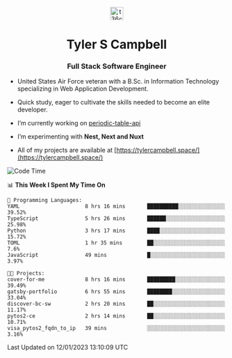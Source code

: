 <p align="center">
<a href="https://www.linkedin.com/in/t36campbell" target="blank"><img align="center" src="https://ik.imagekit.io/t36campbell/Portfolio/linkedin.png.original_m8bbGgPh6.png" alt="t36campbell" height="30" width="30" /></a>
</p>
<h1 align="center">Tyler S Campbell</h1>
<h3 align="center">Full Stack Software Engineer</h3>

* United States Air Force veteran with a B.Sc. in Information Technology specializing in Web Application Development. 

* Quick study, eager to cultivate the skills needed to become an elite developer.

* I’m currently working on [periodic-table-api](https://github.com/t36campbell/periodic-table-api)

* I’m experimenting with **Nest, Next and Nuxt**

* All of my projects are available at [https://tylercampbell.space/](https://tylercampbell.space/)

<!--START_SECTION:waka-->
![Code Time](http://img.shields.io/badge/Code%20Time-2%2C094%20hrs%2029%20mins-blue)

📊 **This Week I Spent My Time On** 

```text
💬 Programming Languages: 
YAML                     8 hrs 16 mins       ██████████░░░░░░░░░░░░░░░   39.52% 
TypeScript               5 hrs 26 mins       ██████░░░░░░░░░░░░░░░░░░░   25.98% 
Python                   3 hrs 17 mins       ████░░░░░░░░░░░░░░░░░░░░░   15.72% 
TOML                     1 hr 35 mins        ██░░░░░░░░░░░░░░░░░░░░░░░   7.6% 
JavaScript               49 mins             █░░░░░░░░░░░░░░░░░░░░░░░░   3.97%

🐱‍💻 Projects: 
cover-for-me             8 hrs 16 mins       █████████░░░░░░░░░░░░░░░░   39.49% 
gatsby-portfolio         6 hrs 55 mins       ████████░░░░░░░░░░░░░░░░░   33.04% 
discover-bc-sw           2 hrs 20 mins       ██░░░░░░░░░░░░░░░░░░░░░░░   11.17% 
pytos2-ce                2 hrs 14 mins       ██░░░░░░░░░░░░░░░░░░░░░░░   10.71% 
visa_pytos2_fqdn_to_ip   39 mins             ░░░░░░░░░░░░░░░░░░░░░░░░░   3.16%

```


 Last Updated on 12/01/2023 13:10:09 UTC
<!--END_SECTION:waka-->
